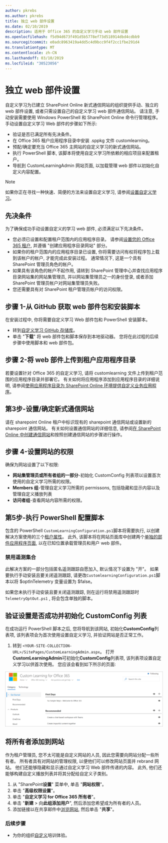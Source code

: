 ```yaml
---
author: pkrebs
ms.author: pkrebs
title: 独立 web 部件设置
ms.date: 02/10/2019
description: 适用于 Office 365 的自定义学习手动 web 部件设置
ms.openlocfilehash: f5d94d673f491d5b5778ef73d518914dbd4cdbb9
ms.sourcegitcommit: e0adc8963419a4dd5c4d9bcc9f4f2cc1fbe291d4
ms.translationtype: MT
ms.contentlocale: zh-CN
ms.lasthandoff: 03/10/2019
ms.locfileid: "30523056"
---
```

# <a name="stand-alone-web-part-setup"></a>独立 web 部件设置

自定义学习为已建立 SharePoint Online 新式通信网站的组织提供手动、独立的 web 部件设置, 或者只需设置自己的自定义学习 web 部件通信网站。 请注意, 手动安装需要使用 Windows PowerShell 和 SharePoint Online 命令行管理程序。 手动设置自定义学习 Web 部件的步骤如下所示:

- 验证是否已满足所有先决条件。
- 在 Office 365 租户应用程序目录中安装 .sppkg 文件 customlearning。
- 预配/确定要充当 Office 365 主网站的自定义学习的新式通信网站。
- 执行 PowerShell 脚本, 该脚本将使用自定义学习所依赖的相应项目来配置租户。
- 导航到 CustomLearningAdmin 网站页面, 以加载管理 web 部件以初始化自定义内容配置。

> [!NOTE]
> 如果你正在寻找一种快速、简便的方法来设置自定义学习, 请参阅[设置自定义学习](installsitepackage.md)。

## <a name="prerequisites"></a>先决条件
为了确保成功手动设置自定义的学习 web 部件, 必须满足以下先决条件。 

- 您必须已设置和配置租户范围内的应用程序目录。 请参阅[设置您的 Office 365 租户](https://docs.microsoft.com/en-us/sharepoint/dev/spfx/set-up-your-developer-tenant#create-app-catalog-site), 并遵循 "创建应用程序目录网站" 部分。 
- 如果你的租户范围内的应用程序目录已设置, 你将需要访问有权将程序包上载到该帐户的帐户, 才能完成此安装过程。 通常情况下, 这是一个具有 SharePoint 管理员角色的帐户。 
- 如果具有该角色的帐户不起作用, 请转到 SharePoint 管理中心并查找应用程序目录网站集的网站集管理员, 并以网站集管理员之一的身份登录, 或者添加 SharePoint 管理员帐户对网站集管理员失败。 
- 您还需要具有对 SharePoint 租户管理员帐户的访问权限。

## <a name="step-1---get-the-web-part-package-and-setup-script-from-github"></a>步骤 1-从 GitHub 获取 web 部件包和安装脚本
在安装过程中, 你将需要自定义学习 Web 部件包和 PowerShell 安装脚本。

- 转到[自定义学习 GitHub 存储库](https://github.com/pnp/custom-learning-office-365)。
- 单击 "**下载**" 将 web 部件包和脚本保存到本地驱动器。 您将在此过程的后续步骤中使用脚本和 web 部件包。

## <a name="step-2---upload-the-web-part-to-the-tenant-app-catalog"></a>步骤 2-将 web 部件上传到租户应用程序目录
若要设置针对 Office 365 的自定义学习, 请将 customlearning 文件上传到租户范围的应用程序目录并部署它。 有关如何将应用程序添加到应用程序目录的详细说明, 请参阅[使用应用程序目录为 SharePoint Online 环境提供自定义业务应用程序](https://docs.microsoft.com/en-us/sharepoint/use-app-catalog)。

## <a name="step-3---provisionidentify-a-modern-communication-site"></a>第3步-设置/确定新式通信网站
请在 sharepoint Online 租户中标识现有的 sharepoint 通信网站或设置新的 sharepoint 通信网站。 有关如何设置通信网站的详细信息, 请参阅[在 SharePoint Online 中创建通信网站](https://support.office.com/en-us/article/create-a-communication-site-in-sharepoint-online-7fb44b20-a72f-4d2c-9173-fc8f59ba50eb)和按照创建通信网站的步骤进行操作。

## <a name="step-4---set-permissions-for-the-site"></a>步骤 4-设置网站的权限
确保为网站设置了以下权限:
- **网站集管理员或所有者组的一部分**-初始化 CustomConfig 列表项以设置首次使用的自定义学习所需的权限。 
- **Members 组**-管理自定义学习所需的 permissons, 包括隐藏和显示内容以及管理自定义播放列表
- **访问者组**-查看网站内容所需的权限。 

## <a name="step-5--execute-powershell-configuration-script"></a>第5步-执行 PowerShell 配置脚本
包含的 PowerShell `CustomLearningConfiguration.ps1`脚本将需要执行, 以创建解决方案使用的三个[租户属性](https://docs.microsoft.com/en-us/sharepoint/dev/spfx/tenant-properties)。 此外, 该脚本将在网站页面库中创建两个[单独的部件应用程序页面](https://docs.microsoft.com/en-us/sharepoint/dev/spfx/web-parts/single-part-app-pages), 以在已知位置承载管理员和用户 web 部件。

### <a name="disabling-telemetry-collection"></a>禁用遥测集合
此解决方案的一部分包括匿名遥测跟踪自愿加入, 默认情况下设置为 "开"。 如果要执行手动安装且要关闭遥测跟踪, 请更改`CustomlearningConfiguration.ps1`脚本以将 $optInTelemetry 变量设置为 $false。

如果您未执行手动安装且要关闭遥测跟踪, 则在运行将禁用遥测跟踪时`TelemetryOptOut.ps1` , 将会包含单独的脚本。

## <a name="validate-provisioning-success-and-initialize-the-customconfig-list"></a>验证设置是否成功并初始化 CustomConfig 列表

在成功运行 PowerShell 脚本之后, 您将导航到该网站, 初始化**CustomConfig**列表项, 该列表项会为首次使用设置自定义学习, 并验证网站是否正常工作。

1. 转到 `<YOUR-SITE-COLLECTION-URL>/SitePages/CustomLearningAdmin.aspx`。 打开**CustomLearningAdmin**可初始化**CustomConfig**列表项, 该列表项设置自定义学习以供首次使用。 您应该会看到如下所示的页面:

![cg-adminapppage](media/cg-adminapppage.png)

## <a name="add-owners-to-site"></a>将所有者添加到网站
作为租户管理员, 您不太可能是自定义网站的人员, 因此您需要向网站分配一些所有者。 所有者具有对网站的管理权限, 以便他们可以修改网站页面并 rebrand 网站。 他们还能够隐藏和显示通过自定义学习 Web 部件传递的内容。 此外, 他们还能够构建自定义播放列表并将其分配给自定义子类别。  

1. 从 "SharePoint**设置**" 菜单中, 单击 "**网站权限**"。
2. 单击 "**高级权限设置**"。
3. 单击 "**自定义学习 for Office 365 所有者**"。
4. 单击 "**新建** > 向**此组添加用户**", 然后添加您希望成为所有者的人员。 
5. 添加链接以在共享邮件中[浏览网站](https://docs.microsoft.com/en-us/Office365/CustomLearning/custom_explore), 然后单击 "**共享**"。

### <a name="next-steps"></a>后续步骤
- 为你的组织[自定义](custom_overview.md)培训体验。

